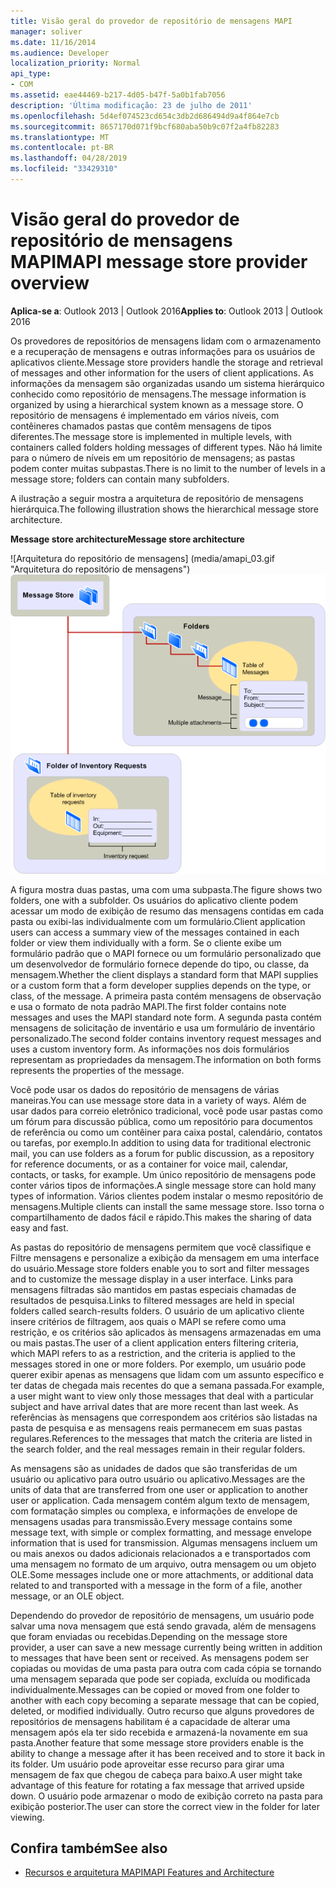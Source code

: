 ```yaml
---
title: Visão geral do provedor de repositório de mensagens MAPI
manager: soliver
ms.date: 11/16/2014
ms.audience: Developer
localization_priority: Normal
api_type:
- COM
ms.assetid: eae44469-b217-4d05-b47f-5a0b1fab7056
description: 'Última modificação: 23 de julho de 2011'
ms.openlocfilehash: 5d4ef074523cd654c3db2d686494d9a4f864e7cb
ms.sourcegitcommit: 8657170d071f9bcf680aba50b9c07f2a4fb82283
ms.translationtype: MT
ms.contentlocale: pt-BR
ms.lasthandoff: 04/28/2019
ms.locfileid: "33429310"
---
```

# <a name="mapi-message-store-provider-overview"></a><span data-ttu-id="73f59-103">Visão geral do provedor de repositório de mensagens MAPI</span><span class="sxs-lookup"><span data-stu-id="73f59-103">MAPI message store provider overview</span></span>
  
<span data-ttu-id="73f59-104">**Aplica-se a**: Outlook 2013 | Outlook 2016</span><span class="sxs-lookup"><span data-stu-id="73f59-104">**Applies to**: Outlook 2013 | Outlook 2016</span></span> 
  
<span data-ttu-id="73f59-105">Os provedores de repositórios de mensagens lidam com o armazenamento e a recuperação de mensagens e outras informações para os usuários de aplicativos cliente.</span><span class="sxs-lookup"><span data-stu-id="73f59-105">Message store providers handle the storage and retrieval of messages and other information for the users of client applications.</span></span> <span data-ttu-id="73f59-106">As informações da mensagem são organizadas usando um sistema hierárquico conhecido como repositório de mensagens.</span><span class="sxs-lookup"><span data-stu-id="73f59-106">The message information is organized by using a hierarchical system known as a message store.</span></span> <span data-ttu-id="73f59-107">O repositório de mensagens é implementado em vários níveis, com contêineres chamados pastas que contêm mensagens de tipos diferentes.</span><span class="sxs-lookup"><span data-stu-id="73f59-107">The message store is implemented in multiple levels, with containers called folders holding messages of different types.</span></span> <span data-ttu-id="73f59-108">Não há limite para o número de níveis em um repositório de mensagens; as pastas podem conter muitas subpastas.</span><span class="sxs-lookup"><span data-stu-id="73f59-108">There is no limit to the number of levels in a message store; folders can contain many subfolders.</span></span> 
  
<span data-ttu-id="73f59-109">A ilustração a seguir mostra a arquitetura de repositório de mensagens hierárquica.</span><span class="sxs-lookup"><span data-stu-id="73f59-109">The following illustration shows the hierarchical message store architecture.</span></span>
  
<span data-ttu-id="73f59-110">**Message store architecture**</span><span class="sxs-lookup"><span data-stu-id="73f59-110">**Message store architecture**</span></span>
  
<span data-ttu-id="73f59-111">![Arquitetura do repositório de mensagens] (media/amapi_03.gif "Arquitetura do repositório de mensagens")</span><span class="sxs-lookup"><span data-stu-id="73f59-111">![Message store architecture](media/amapi_03.gif "Message store architecture")</span></span>
  
<span data-ttu-id="73f59-112">A figura mostra duas pastas, uma com uma subpasta.</span><span class="sxs-lookup"><span data-stu-id="73f59-112">The figure shows two folders, one with a subfolder.</span></span> <span data-ttu-id="73f59-113">Os usuários do aplicativo cliente podem acessar um modo de exibição de resumo das mensagens contidas em cada pasta ou exibi-las individualmente com um formulário.</span><span class="sxs-lookup"><span data-stu-id="73f59-113">Client application users can access a summary view of the messages contained in each folder or view them individually with a form.</span></span> <span data-ttu-id="73f59-114">Se o cliente exibe um formulário padrão que o MAPI fornece ou um formulário personalizado que um desenvolvedor de formulário fornece depende do tipo, ou classe, da mensagem.</span><span class="sxs-lookup"><span data-stu-id="73f59-114">Whether the client displays a standard form that MAPI supplies or a custom form that a form developer supplies depends on the type, or class, of the message.</span></span> <span data-ttu-id="73f59-115">A primeira pasta contém mensagens de observação e usa o formato de nota padrão MAPI.</span><span class="sxs-lookup"><span data-stu-id="73f59-115">The first folder contains note messages and uses the MAPI standard note form.</span></span> <span data-ttu-id="73f59-116">A segunda pasta contém mensagens de solicitação de inventário e usa um formulário de inventário personalizado.</span><span class="sxs-lookup"><span data-stu-id="73f59-116">The second folder contains inventory request messages and uses a custom inventory form.</span></span> <span data-ttu-id="73f59-117">As informações nos dois formulários representam as propriedades da mensagem.</span><span class="sxs-lookup"><span data-stu-id="73f59-117">The information on both forms represents the properties of the message.</span></span>
  
<span data-ttu-id="73f59-118">Você pode usar os dados do repositório de mensagens de várias maneiras.</span><span class="sxs-lookup"><span data-stu-id="73f59-118">You can use message store data in a variety of ways.</span></span> <span data-ttu-id="73f59-119">Além de usar dados para correio eletrônico tradicional, você pode usar pastas como um fórum para discussão pública, como um repositório para documentos de referência ou como um contêiner para caixa postal, calendário, contatos ou tarefas, por exemplo.</span><span class="sxs-lookup"><span data-stu-id="73f59-119">In addition to using data for traditional electronic mail, you can use folders as a forum for public discussion, as a repository for reference documents, or as a container for voice mail, calendar, contacts, or tasks, for example.</span></span> <span data-ttu-id="73f59-120">Um único repositório de mensagens pode conter vários tipos de informações.</span><span class="sxs-lookup"><span data-stu-id="73f59-120">A single message store can hold many types of information.</span></span> <span data-ttu-id="73f59-121">Vários clientes podem instalar o mesmo repositório de mensagens.</span><span class="sxs-lookup"><span data-stu-id="73f59-121">Multiple clients can install the same message store.</span></span> <span data-ttu-id="73f59-122">Isso torna o compartilhamento de dados fácil e rápido.</span><span class="sxs-lookup"><span data-stu-id="73f59-122">This makes the sharing of data easy and fast.</span></span> 
  
<span data-ttu-id="73f59-123">As pastas do repositório de mensagens permitem que você classifique e Filtre mensagens e personalize a exibição da mensagem em uma interface do usuário.</span><span class="sxs-lookup"><span data-stu-id="73f59-123">Message store folders enable you to sort and filter messages and to customize the message display in a user interface.</span></span> <span data-ttu-id="73f59-124">Links para mensagens filtradas são mantidos em pastas especiais chamadas de resultados de pesquisa.</span><span class="sxs-lookup"><span data-stu-id="73f59-124">Links to filtered messages are held in special folders called search-results folders.</span></span> <span data-ttu-id="73f59-125">O usuário de um aplicativo cliente insere critérios de filtragem, aos quais o MAPI se refere como uma restrição, e os critérios são aplicados às mensagens armazenadas em uma ou mais pastas.</span><span class="sxs-lookup"><span data-stu-id="73f59-125">The user of a client application enters filtering criteria, which MAPI refers to as a restriction, and the criteria is applied to the messages stored in one or more folders.</span></span> <span data-ttu-id="73f59-126">Por exemplo, um usuário pode querer exibir apenas as mensagens que lidam com um assunto específico e ter datas de chegada mais recentes do que a semana passada.</span><span class="sxs-lookup"><span data-stu-id="73f59-126">For example, a user might want to view only those messages that deal with a particular subject and have arrival dates that are more recent than last week.</span></span> <span data-ttu-id="73f59-127">As referências às mensagens que correspondem aos critérios são listadas na pasta de pesquisa e as mensagens reais permanecem em suas pastas regulares.</span><span class="sxs-lookup"><span data-stu-id="73f59-127">References to the messages that match the criteria are listed in the search folder, and the real messages remain in their regular folders.</span></span>
  
<span data-ttu-id="73f59-128">As mensagens são as unidades de dados que são transferidas de um usuário ou aplicativo para outro usuário ou aplicativo.</span><span class="sxs-lookup"><span data-stu-id="73f59-128">Messages are the units of data that are transferred from one user or application to another user or application.</span></span> <span data-ttu-id="73f59-129">Cada mensagem contém algum texto de mensagem, com formatação simples ou complexa, e informações de envelope de mensagens usadas para transmissão.</span><span class="sxs-lookup"><span data-stu-id="73f59-129">Every message contains some message text, with simple or complex formatting, and message envelope information that is used for transmission.</span></span> <span data-ttu-id="73f59-130">Algumas mensagens incluem um ou mais anexos ou dados adicionais relacionados a e transportados com uma mensagem no formato de um arquivo, outra mensagem ou um objeto OLE.</span><span class="sxs-lookup"><span data-stu-id="73f59-130">Some messages include one or more attachments, or additional data related to and transported with a message in the form of a file, another message, or an OLE object.</span></span> 
  
<span data-ttu-id="73f59-131">Dependendo do provedor de repositório de mensagens, um usuário pode salvar uma nova mensagem que está sendo gravada, além de mensagens que foram enviadas ou recebidas.</span><span class="sxs-lookup"><span data-stu-id="73f59-131">Depending on the message store provider, a user can save a new message currently being written in addition to messages that have been sent or received.</span></span> <span data-ttu-id="73f59-132">As mensagens podem ser copiadas ou movidas de uma pasta para outra com cada cópia se tornando uma mensagem separada que pode ser copiada, excluída ou modificada individualmente.</span><span class="sxs-lookup"><span data-stu-id="73f59-132">Messages can be copied or moved from one folder to another with each copy becoming a separate message that can be copied, deleted, or modified individually.</span></span> <span data-ttu-id="73f59-133">Outro recurso que alguns provedores de repositórios de mensagens habilitam é a capacidade de alterar uma mensagem após ela ter sido recebida e armazená-la novamente em sua pasta.</span><span class="sxs-lookup"><span data-stu-id="73f59-133">Another feature that some message store providers enable is the ability to change a message after it has been received and to store it back in its folder.</span></span> <span data-ttu-id="73f59-134">Um usuário pode aproveitar esse recurso para girar uma mensagem de fax que chegou de cabeça para baixo.</span><span class="sxs-lookup"><span data-stu-id="73f59-134">A user might take advantage of this feature for rotating a fax message that arrived upside down.</span></span> <span data-ttu-id="73f59-135">O usuário pode armazenar o modo de exibição correto na pasta para exibição posterior.</span><span class="sxs-lookup"><span data-stu-id="73f59-135">The user can store the correct view in the folder for later viewing.</span></span> 
  
## <a name="see-also"></a><span data-ttu-id="73f59-136">Confira também</span><span class="sxs-lookup"><span data-stu-id="73f59-136">See also</span></span>

- [<span data-ttu-id="73f59-137">Recursos e arquitetura MAPI</span><span class="sxs-lookup"><span data-stu-id="73f59-137">MAPI Features and Architecture</span></span>](mapi-features-and-architecture.md)

